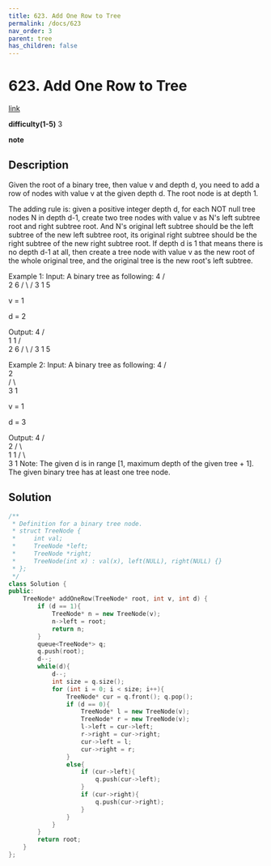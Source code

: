 ```yaml
---
title: 623. Add One Row to Tree
permalink: /docs/623
nav_order: 3
parent: tree
has_children: false
---
```

# 623. Add One Row to Tree
[link](https://leetcode.com/problems/add-one-row-to-tree/)

**difficulty(1-5)**
3

**note**

## Description
Given the root of a binary tree, then value v and depth d, you need to add a row of nodes with value v at the given depth d. The root node is at depth 1.

The adding rule is: given a positive integer depth d, for each NOT null tree nodes N in depth d-1, create two tree nodes with value v as N's left subtree root and right subtree root. And N's original left subtree should be the left subtree of the new left subtree root, its original right subtree should be the right subtree of the new right subtree root. If depth d is 1 that means there is no depth d-1 at all, then create a tree node with value v as the new root of the whole original tree, and the original tree is the new root's left subtree.

Example 1:
Input: 
A binary tree as following:
       4
     /   \
    2     6
   / \   / 
  3   1 5   

v = 1

d = 2

Output: 
       4
      / \
     1   1
    /     \
   2       6
  / \     / 
 3   1   5   

Example 2:
Input: 
A binary tree as following:
      4
     /   
    2    
   / \   
  3   1    

v = 1

d = 3

Output: 
      4
     /   
    2
   / \    
  1   1
 /     \  
3       1
Note:
The given d is in range [1, maximum depth of the given tree + 1].
The given binary tree has at least one tree node.

## Solution
```c++
/**
 * Definition for a binary tree node.
 * struct TreeNode {
 *     int val;
 *     TreeNode *left;
 *     TreeNode *right;
 *     TreeNode(int x) : val(x), left(NULL), right(NULL) {}
 * };
 */
class Solution {
public:
    TreeNode* addOneRow(TreeNode* root, int v, int d) {
        if (d == 1){
            TreeNode* n = new TreeNode(v);
            n->left = root;
            return n;
        }
        queue<TreeNode*> q;
        q.push(root);
        d--;
        while(d){
            d--;
            int size = q.size();
            for (int i = 0; i < size; i++){
                TreeNode* cur = q.front(); q.pop();
                if (d == 0){
                    TreeNode* l = new TreeNode(v);
                    TreeNode* r = new TreeNode(v);
                    l->left = cur->left;
                    r->right = cur->right;
                    cur->left = l;
                    cur->right = r;
                }
                else{
                    if (cur->left){
                        q.push(cur->left);
                    }
                    if (cur->right){
                        q.push(cur->right);
                    }
                }
            }
        }
        return root;
    }
};
```